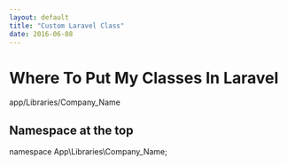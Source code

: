 ```yaml
---
layout: default
title: "Custom Laravel Class"
date: 2016-06-08
---
```




# Where To Put My Classes In Laravel

app/Libraries/Company_Name

## Namespace at the top

namespace App\Libraries\Company_Name;
